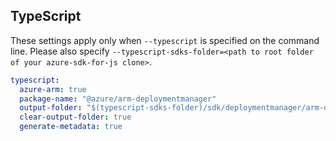 ## TypeScript

These settings apply only when `--typescript` is specified on the command line.
Please also specify `--typescript-sdks-folder=<path to root folder of your azure-sdk-for-js clone>`.

``` yaml $(typescript)
typescript:
  azure-arm: true
  package-name: "@azure/arm-deploymentmanager"
  output-folder: "$(typescript-sdks-folder)/sdk/deploymentmanager/arm-deploymentmanager"
  clear-output-folder: true
  generate-metadata: true
```
